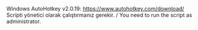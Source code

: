 Windows AutoHotkey v2.0.19: https://www.autohotkey.com/download/  
Scripti yönetici olarak çalıştırmanız gerekir. / You need to run the script as administrator.
